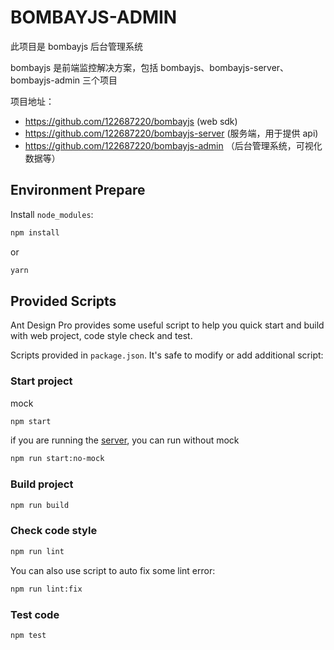 # BOMBAYJS-ADMIN

此项目是 bombayjs 后台管理系统

bombayjs 是前端监控解决方案，包括 bombayjs、bombayjs-server、bombayjs-admin 三个项目

项目地址：

- https://github.com/122687220/bombayjs (web sdk)
- https://github.com/122687220/bombayjs-server (服务端，用于提供 api)
- https://github.com/122687220/bombayjs-admin （后台管理系统，可视化数据等）

## Environment Prepare

Install `node_modules`:

```bash
npm install
```

or

```bash
yarn
```

## Provided Scripts

Ant Design Pro provides some useful script to help you quick start and build with web project, code style check and test.

Scripts provided in `package.json`. It's safe to modify or add additional script:

### Start project

mock

```bash
npm start
```

if you are running the [server](https://github.com/bombayjs/bombayjs-server), you can run without mock

```bash
npm run start:no-mock
```

### Build project

```bash
npm run build
```

### Check code style

```bash
npm run lint
```

You can also use script to auto fix some lint error:

```bash
npm run lint:fix
```

### Test code

```bash
npm test
```
